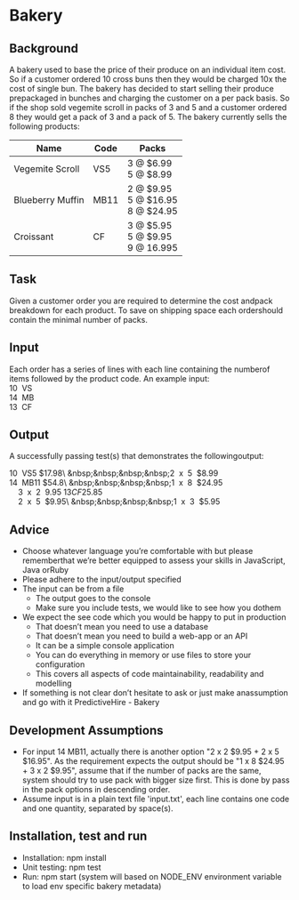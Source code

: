 # Bakery
## Background
A bakery used to base the price of their produce on an individual item cost. So if a customer ordered 10
cross buns then they would be charged 10x the cost of single bun. The bakery has decided to start
selling their produce prepackaged in bunches and charging the customer on a per pack basis. So if the
shop sold vegemite scroll in packs of 3 and 5 and a customer ordered 8 they would get a pack of 3 and
a pack of 5. The bakery currently sells the following products:

| Name             | Code          | Packs                                      |
| ---------------- |---------------| ------------------------------------------ |
| Vegemite Scroll  | VS5           | 3 @ $6.99<br> 5 @ $8.99                    |
| Blueberry Muffin | MB11          | 2 @ $9.95<br> 5 @ $16.95<br> 8 @ $24.95    |
| Croissant        | CF            | 3 @ $5.95<br> 5 @ $9.95<br>  9 @ 16.995    | 

## Task

Given​ ​a​ ​customer​ ​order​ ​you​ ​are​ ​required​ ​to​ ​determine​ ​the​ ​cost​ ​and​ ​pack​ ​breakdown​ ​for​ ​each​ ​product.
To​ ​save​ ​on​ ​shipping​ ​space​ ​each​ ​order​ ​should​ ​contain​ ​the​ ​minimal​ ​number​ ​of​ ​packs.

## Input

Each​ ​order​ ​has​ ​a​ ​series​ ​of​ ​lines​ ​with​ ​each​ ​line​ ​containing​ ​the​ ​number​ ​of​ ​items​ ​followed​ ​by​ ​the​ ​product
code.​ ​An​ ​example​ ​input:\
10 ​ ​VS\
14 ​ ​MB\
13 ​ ​CF


## Output

A​ ​successfully​ ​passing​ ​test(s)​ ​that​ ​demonstrates​ ​the​ ​following​ ​output:

10 ​ ​VS5​ ​$17.98\
&nbsp;&nbsp;&nbsp;&nbsp;2 ​ ​x​ ​ 5 ​ ​$8.99\
14 ​ ​MB11​ ​$54.8\
&nbsp;&nbsp;&nbsp;&nbsp;1 ​ ​x​ ​ 8 ​ ​$24.95\
&nbsp;&nbsp;&nbsp;&nbsp;3 ​ ​x​ ​ 2 ​ ​$9.95\
13 ​ ​CF​ ​$25.85\
&nbsp;&nbsp;&nbsp;&nbsp;2 ​ ​x​ ​ 5 ​ ​$9.95\
&nbsp;&nbsp;&nbsp;&nbsp;1 ​ ​x​ ​ 3 ​ ​$5.95

## Advice

* Choose​ ​whatever​ ​language​ ​you’re​ ​comfortable​ ​with​ ​but​ ​please​ remember​ ​that​ ​we’re​ ​better equipped​ ​to​ ​assess​ ​your​ ​skills​ ​in​ ​JavaScript,​ ​Java​ ​or​ ​Ruby
* Please​ ​adhere​ ​to​ ​the​ ​input/output​ ​specified
* The​ ​input​ ​can​ ​be​ ​from​ ​a​ ​file
  * The​ ​output​ ​goes​ ​to​ ​the​ ​console
  * Make​ ​sure​ ​you​ ​include​ ​tests,​ ​we​ ​would​ ​like​ ​to​ ​see​ ​how​ ​you​ ​do​ ​them
* We​ ​expect​ ​the​ ​see​ ​code​ ​which​ ​you​ ​would​ ​be​ ​happy​ ​to​ ​put​ ​in​ ​production
  * That​ ​doesn’t​ ​mean​ ​you​ ​need​ ​to​ ​use​ ​a​ ​database
  * That​ ​doesn’t​ ​mean​ ​you​ ​need​ ​to​ ​build​ ​a​ ​web-app​ ​or​ ​an​ ​API
  * It​ ​can​ ​be​ ​a​ ​simple​ ​console​ ​application
  * You​ ​can​ ​do​ ​everything​ ​in​ ​memory​ ​or​ ​use​ ​files​ ​to​ ​store​ ​your​ ​configuration
  * This​ ​covers​ ​all​ ​aspects​ ​of​ ​code​ ​maintainability,​ ​readability​ ​and​ ​modelling
* If​ ​something​ ​is​ ​not​ ​clear​ ​don’t​ ​hesitate​ ​to​ ​ask​ ​or​ ​just​ ​make​ an​ ​assumption​ ​and​ ​go​ ​with​ ​it PredictiveHire​ ​-​ ​Bakery

## Development Assumptions
* For input 14 MB11, actually there is another option "2 x 2 ​​$9.95 + 2 x 5 $16.95". As the requirement expects the output should be "1 ​x​​ 8​ ​$24.95 + 3 x 2 $9.95", assume that if the number of packs are the same, system should try to use pack with bigger size first. This is done by pass in the pack options in descending order.
* Assume input is in a plain text file 'input.txt', each line contains one code and one quantity, separated by space(s).

## Installation, test and run
* Installation: npm install
* Unit testing: npm test
* Run: npm start (system will based on NODE_ENV environment variable to load env specific bakery metadata)